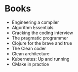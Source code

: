 # Books

- Engineering a compiler
- Algorithm Essentials
- Cracking the coding interview
- The pragmatic programmer
- Clojure for the brave and true
- The Clean coder
- Clean architecture
- Kubernetes: Up and running
- CMake in practice